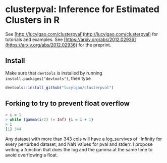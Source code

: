 # clusterpval: Inference for Estimated Clusters in R

See [http://lucylgao.com/clusterpval](http://lucylgao.com/clusterpval) for tutorials and examples. See [https://arxiv.org/abs/2012.02936](https://arxiv.org/abs/2012.02936) for the preprint.

Install 
-----

Make sure that ``devtools`` is installed by running ``install.packages("devtools")``, then type

```R
devtools::install_github("lucylgao/clusterpval")
```

## Forking to try to prevent float overflow
```R
> i = 1
> while (gamma(i/2) != Inf) {i = i + 1}
> i
[1] 344
```

Any dataset with more than 343 cols will have a log_survives of -Infinity for every perturbed dataset, and NaN values for pval and stderr. I propose writing a function that does the log and the gamma at the same time to avoid overflowing a float.

